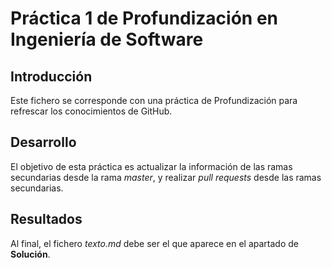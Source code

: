 # Práctica 1 de Profundización en Ingeniería de Software
## Introducción
Este fichero se corresponde con una práctica de Profundización para
refrescar los conocimientos de GitHub.
## Desarrollo
El objetivo de esta práctica es actualizar la información de las
ramas secundarias desde la rama *master*, y realizar *pull
requests* desde las ramas secundarias.
## Resultados
Al final, el fichero *texto.md* debe ser el que aparece en el
apartado de **Solución**.
